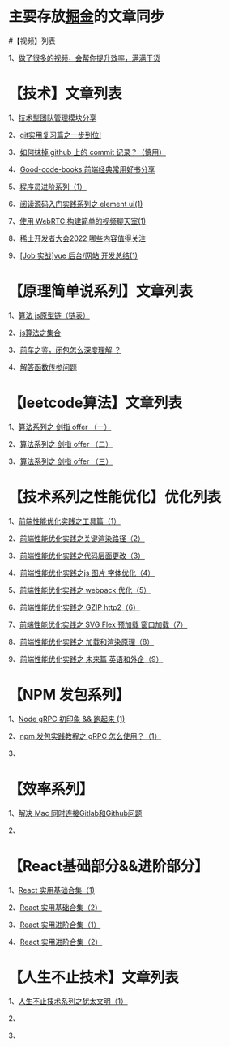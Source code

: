 # 主要存放[掘金](https://juejin.cn/user/1741228277763278)的文章同步

#【视频】列表 
  
  1、[做了很多的视频，会帮你提升效率，满满干货 ](https://juejin.cn/post/6990288531771883551)

# 【技术】文章列表 

  1、[技术型团队管理模块分享](https://juejin.cn/post/7127913238917808136)
  
  2、[git实用复习篇之一步到位!](https://juejin.cn/post/7001378119739244574)
  
  3、[如何抹掉 github 上的 commit 记录？（慎用）](https://juejin.cn/post/7127524101278662693)
  
  4、[Good-code-books 前端经典常用好书分享](https://juejin.cn/post/7127523148689309733)
  
  5、[程序员进阶系列（1）](https://juejin.cn/post/7129697147045281805)
  
  6、[阅读源码入门实践系列之 element ui(1)](https://juejin.cn/post/7130564859908849694)
  
  7、[使用 WebRTC 构建简单的视频聊天室(1)](https://juejin.cn/post/7133472056070373413)
   
  8、[稀土开发者大会2022 哪些内容值得关注](https://juejin.cn/post/7135055404316229668)
  
  9、[[Job 实战]vue 后台/网站 开发总结(1) ](https://juejin.cn/post/7138337689044156453)
  
  
# 【原理简单说系列】文章列表 
  
  1、[算法 js原型链（链表）](https://juejin.cn/post/6914257079477731336)
  
  2、[js算法之集合 ](https://juejin.cn/post/6914639899098529805)
  
  3、[前车之鉴，闭包怎么深度理解 ？](https://juejin.cn/post/6999079023250767880)
  
  4、[解答函数传参问题](https://juejin.cn/post/6945255941843451941)
  
# 【leetcode算法】文章列表 

  1、[算法系列之 剑指 offer （一）](https://juejin.cn/post/7024776970130948109)
  
  2、[算法系列之 剑指 offer （二）](https://juejin.cn/post/7026519566134018079)
  
  3、[算法系列之 剑指 offer （三）](https://juejin.cn/post/7026519872142049294)


# 【技术系列之性能优化】优化列表 

  1、[前端性能优化实践之工具篇（1）](https://juejin.cn/post/7051096066678063112)
  
  2、[前端性能优化实践之关键渲染路径（2）](https://juejin.cn/post/7051096205715046437)
  
  3、[前端性能优化实践之代码层面更改（3）](https://juejin.cn/post/7054813786070810631)
  
  4、[前端性能优化实践之js 图片 字体优化（4）](https://juejin.cn/post/7054813875643875358)
  
  5、[前端性能优化实践之 webpack 优化（5）](https://juejin.cn/post/7075595209446260743)
  
  6、[前端性能优化实践之 GZIP http2（6）](https://juejin.cn/post/7075595337406087181)
  
  7、[前端性能优化实践之 SVG Flex 预加载 窗口加载（7）](https://juejin.cn/post/7075595944347041829)
  
  8、[前端性能优化实践之 加载和渲染原理（8）](https://juejin.cn/post/7075596052660748318)
  
  9、[前端性能优化实践之 未来篇 英语和外企（9）](https://juejin.cn/post/7075596508896165895)
  
  
  # 【NPM 发包系列】
  
  1、[Node gRPC 初印象 && 跑起来 (1)](https://juejin.cn/post/7130135499963891742)
  
  2、[npm 发包实践教程之 gRPC 怎么使用？（1）](https://juejin.cn/post/7130161124325998599)
  
  3、
 
# 【效率系列】

  1、[解决 Mac 同时连接Gitlab和Github问题 ](https://juejin.cn/post/7130500267929239588)
  
  2、
  
# 【React基础部分&&进阶部分】

  1、[React 实用基础合集（1)](https://juejin.cn/post/7029681741354762247)
 
  2、[React 实用基础合集（2）](https://juejin.cn/post/7029682029826424845)
  
  3、[React 实用进阶合集（1）](https://juejin.cn/post/7029682153382215687)
  
  4、[React 实用进阶合集（2）](https://juejin.cn/post/7029682907660845069)

# 【人生不止技术】文章列表 

  1、[人生不止技术系列之犹太文明（1）](https://juejin.cn/post/7128265729240989733)
  
  2、
  
  3、
  
